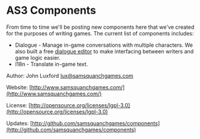 # AS3 Components

From time to time we'll be posting new components here that we've
created for the purposes of writing games. The current list of
components includes:

* Dialogue - Manage in-game conversations with multiple characters. We also built a free [dialogue editor](http://dialogue-editor.appspot.com/) to make interfacing between writers and game logic easier.
* I18n - Translate in-game text.

Author: John Luxford <lux@samsquanchgames.com>

Website: [http://www.samsquanchgames.com/](http://www.samsquanchgames.com/)

License: [http://opensource.org/licenses/lgpl-3.0](http://opensource.org/licenses/lgpl-3.0)

Updates: [http://github.com/samsquanchgames/components](http://github.com/samsquanchgames/components)
